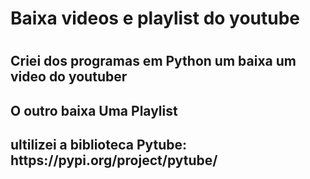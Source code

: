<h1>Baixa videos e playlist do youtube<h1>

<h2> Criei dos programas em Python um baixa um video do youtuber</h2>
<h2>O outro baixa Uma Playlist</h2>
<h2>ultilizei a biblioteca Pytube: https://pypi.org/project/pytube/</h2>
